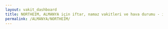 ```yaml
---
layout: vakit_dashboard
title: NORTHEIM, ALMANYA için iftar, namaz vakitleri ve hava durumu - ilçe/eyalet seç
permalink: /ALMANYA/NORTHEIM/
---
```


<script type="text/javascript">
  var GLOBAL_COUNTRY = 'ALMANYA';
  var GLOBAL_CITY = 'NORTHEIM';
  var GLOBAL_STATE = '';
  var lat = 72;
  var lon = 21;
</script>
